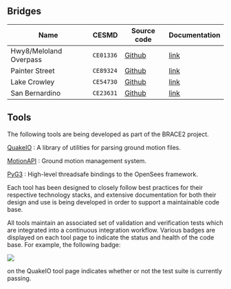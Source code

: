 ## Bridges

| Name                   | CESMD         | Source code                                               | Documentation
|------------------------|---------------|-----------------------------------------------------------|---------------------------
| Hwy8/Meloland Overpass | `CE01336`     | [Github](https://github.com/BRACE2/Caltrans.Meloland/)    | [link](bridges/meloland/)
| Painter Street         | `CE89324`     | [Github](https://github.com/BRACE2/Caltrans.Painter/)     | [link](bridges/painter/)
| Lake Crowley           | `CE54730`     | [Github](https://github.com/BRACE2/Caltrans.Crowley/)     | [link](bridges/crowley/)
| San Bernardino         | `CE23631`     | [Github](https://github.com/BRACE2/Caltrans.Bernardino/)  | [link](bridges/bernard/)


<!--
```{yaml-table}
Hwy8/Meloland Overpass:
  sourc: https://github.com/BRACE2/Caltrans.Meloland/
  cesmd: CE01336
  calid: 58-0215

Lake Crowley:
  cesmd: CE54730
  calid: 47-0048

Painter Street Overpass:
  cesmd: CE89324 # also CE89462
  calid: 04-0236

San Bernardino - I10/215 Interchange:
  cesmd: CE23631
  calid: 54-823G

Hayward Route 580/238 Separation:
  cesmd: CE58658
  calid: 33-0214L
```
-->

## Tools

The following tools are being developed as part of the BRACE2 project.

[QuakeIO](tools/quakeio/) 
:  A library of utilities for parsing ground motion files.

[MotionAPI](tools/MotionAPI)
:  Ground motion management system.

[PyG3](tools/pyg3)
:  High-level threadsafe bindings to the OpenSees framework.

Each tool has been designed to closely follow best practices for their
respective technology stacks, and extensive documentation for both their
design and use is being developed in order to support a maintainable
code base.

All tools maintain an associated set of validation and verification tests which are
integrated into a continuous integration workflow.
Various badges are displayed on each tool page to indicate the status and health of the code base. For example, the following badge: 

![](https://github.com/claudioperez/quakeio/actions/workflows/base.yaml/badge.svg)

on the QuakeIO tool page indicates whether or not the test suite is currently passing.

<!--
[![Quake-IO][shield:quakeio:github]][pypi-d-link]
-->

<!-- Badge links -->
[pypi-d-image]: https://img.shields.io/pypi/dm/quakeio.svg
[license-badge]: https://img.shields.io/pypi/l/quakeio.svg
[pypi-d-link]: https://pypi.org/project/quakeio
[pypi-v-image]: https://img.shields.io/pypi/v/quakeio.svg
[pypi-v-link]: https://pypi.org/project/quakeio
[build-img]: https://github.com/claudioperez/quakeio/actions/workflows/base.yml/badge.svg
[cov-img]: https://raw.githubusercontent.com/claudioperez/quakeio/master/etc/coverage/cov.svg
[gh-link]: https://github.com/claudioperez/quakeio/compare/0.0.3...master
[gh-image]: https://img.shields.io/github/commits-since/claudioperez/quakeio/0.0.3?style=social

<!--
#
# strongmotioncenter.org/stationmap_worldwide/all_stations.php
#
-->
